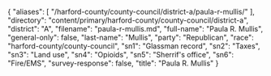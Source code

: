 {
  "aliases": [
    "/harford-county/county-council/district-a/paula-r-mullis/"
  ],
  "directory": "content/primary/harford-county/county-council/district-a",
  "district": "A",
  "filename": "paula-r-mullis.md",
  "full-name": "Paula R. Mullis",
  "general-only": false,
  "last-name": "Mullis",
  "party": "Republican",
  "race": "harford-county/county-council",
  "sn1": "Glassman record",
  "sn2": "Taxes",
  "sn3": "Land use",
  "sn4": "Opioids",
  "sn5": "Sherrif's office",
  "sn6": "Fire/EMS",
  "survey-response": false,
  "title": "Paula R. Mullis"
}
